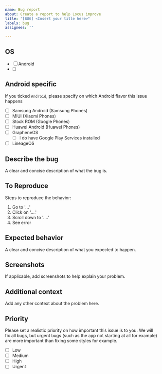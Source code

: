 ```yaml
---
name: Bug report
about: Create a report to help Locus improve
title: "[BUG] <Insert your title here>"
labels: bug
assignees: ''

---
```


## OS
<!-- Tick on which OS this issue happens -->
* [ ] Android
* [ ]

## Android specific
If you ticked `Android`, please specify on which Android flavor this issue happens

* [ ] Samsung Android (Samsung Phones)
* [ ] MIUI (Xiaomi Phones)
* [ ] Stock ROM (Google Phones)
* [ ] Huawei Android (Huawei Phones)
* [ ] GrapheneOS
  * [ ] I do have Google Play Services installed
* [ ] LineageOS

## Describe the bug
A clear and concise description of what the bug is.

## To Reproduce
Steps to reproduce the behavior:
1. Go to '...'
2. Click on '....'
3. Scroll down to '....'
4. See error

## Expected behavior
A clear and concise description of what you expected to happen.

## Screenshots
If applicable, add screenshots to help explain your problem.

## Additional context
Add any other context about the problem here.

## Priority
Please set a realistic priority on how important this issue is to you. We will fix all bugs, but urgent bugs (such as the app not starting at all for example) are more important than fixing some styles for example.

* [ ] Low
* [ ] Medium
* [ ] High
* [ ] Urgent
